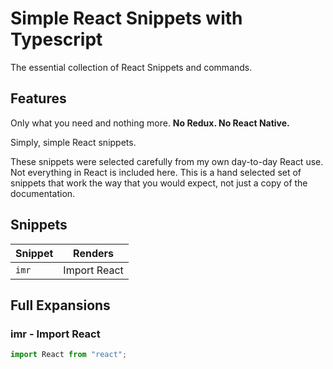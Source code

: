 # Simple React Snippets with Typescript

The essential collection of React Snippets and commands.

## Features

Only what you need and nothing more. **No Redux. No React Native.**

Simply, simple React snippets.

These snippets were selected carefully from my own day-to-day React use. Not
everything in React is included here. This is a hand selected set of snippets
that work the way that you would expect, not just a copy of the documentation.

## Snippets

| Snippet | Renders      |
| ------- | ------------ |
| `imr`   | Import React |

## Full Expansions

### imr - Import React

```typescript
import React from "react";
```
